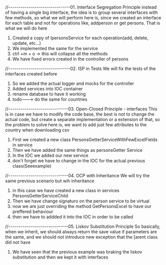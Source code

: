 //-------------------------------01. Interface Segregation Principle
instead of having a single big interface, the idea is to group several interfaces with few methods, so what we will perform here is, since we created an interface for each table and not for operations like, addperson or get persons. That is what we will do here
1. Created a copy of IpersonsService for each operation(add, delete, update, etc...)
2. We implemented the same for the service
3. ctrl +m + o -> this will collapse all the methods
4. We have fixed errors created in the controller of persons

//-------------------------------02. ISP in Tests
We will fix the tests of the interfaces created before
1. So we added the actual logger and mocks for the controller
2. Added services into IOC container
3. rename database to have it working
4. todo---> do the same for countries

//------------------------------03. Open-Closed Principle - interfaces
This is in case we have to modify the code base, the best is not to change the actual code, but create a separate implementation or a extension of that, so the problem to solve here is, we want to add just few attributes to the country when downloading csv
1. First we created a new class PersonsGetterServiceWithFewExcelFields in service
2. Then we have added the same things as personsGetter Service
3. In the IOC we added our new service
4. don't forget we have to change in the IOC for the actual previous class(Seeexample)

//------------------------------04. OCP with Inheritance
We will try the same previous scenario but wih inheritance
1. in this case we have created a new class in services PersonsGetterServiceChild
2. Then we have change signaturo on the person service to be virtual
3. now we are just overriding the method GetPersonsExcel to have our preffered behaviour
4. then we have to addded it into the IOC in order to be called

//------------------------------05. Liskov Substitution Principle
So basically, when we inherit, we should always return the save value if parameters are the same, and we should not introduce new exception that the [arent class did not have 
1. We have seen that the previous example was braking the liskov substitution and then we kept it with interfaces